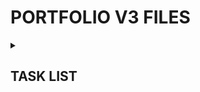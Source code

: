 <h1>PORTFOLIO V3 FILES</h1> 
<details><summary><h2>TASK LIST</h2></summary>

- [x] Scaffold React/Vite
- [x] Upgrade to React 19 & other
- [x] Enable React Compiler
- [x] Set up TanStack Router
- [x] Push to GitHub
- [x] Set up Cloudflare Pages
- [x] Link GitHub repo to Cloudflare Pages w/ autodeploy
- [x] Layout, site styles & design
- [x] Find font(s)
- [x] Webdev page
- [x] Custom nav scrollbar
- [x] Gamedev page
- [x] Implement all gamedev articles
- [x] Lightbox system (single & galleries)
- [x] Make gallery component take in an amount of columns (1, 6) to support single image lightboxing.
- [x] Reset scroll on page navigation - important
- [x] Responsive Nav (Side drawer)
- [x] Responsive grids
- [x] Responsive text (especially header H1s)
- [x] "View All" figure out something at low res (probably just inline block with reduce lineheight or neg margin)
- [x] 404 & error pages
- [x] Metadata & Icons
- [x] Clicking a page link should close the navbar (popovertargetaction doesn't work on a tags, had to use programmatic)
- [ ] Redo all thumbnails (except tu-misc & roblox section) through GIMP instead of conversion tool
- [ ] Preload the header divider picture?
- [ ] Fallback fonts to help while loading fonts
- [ ] Overall performance pass, preloads, lazyloads etc.
- [ ] Buy Domain Name
- [ ] Set up nameserver pointers
- [ ] ...
- [ ] Consider moving navbar stuff to right side on mobile since most people are right handed
- [ ] Make sure mobile nav visibility hidden when not popover open is the correct play

</details>
